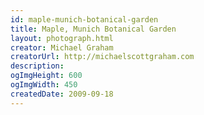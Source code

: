```yaml
---
id: maple-munich-botanical-garden
title: Maple, Munich Botanical Garden
layout: photograph.html
creator: Michael Graham
creatorUrl: http://michaelscottgraham.com
description:
ogImgHeight: 600
ogImgWidth: 450
createdDate: 2009-09-18
---
```

